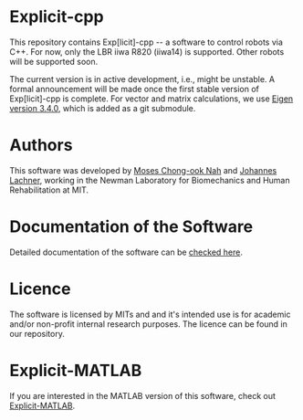# Explicit-cpp
This repository contains Exp[licit]-cpp -- a software to control robots via C++. For now, only the LBR iiwa R820 (iiwa14) is supported. Other robots will be supported soon. 

The current version is in active development, i.e., might be unstable. A formal announcement will be made once the first stable version of Exp[licit]-cpp is complete. For vector and matrix calculations, we use [Eigen version 3.4.0](https://gitlab.com/libeigen/eigen/-/releases/3.4.0), which is added as a git submodule.

# Authors
This software was developed by [Moses Chong-ook Nah](https://mosesnah-shared.github.io/) and [Johannes Lachner](https://jlachner.github.io/), working in the Newman Laboratory for Biomechanics and Human Rehabilitation at MIT.

# Documentation of the Software 
Detailed documentation of the software can be [checked here](https://explicit-robotics.github.io/).

# Licence 
The software is licensed by MITs and and it's intended use is for academic and/or non-profit internal research purposes. The licence can be found in our repository. 

# Explicit-MATLAB
If you are interested in the MATLAB version of this software, check out [Explicit-MATLAB](https://github.com/explicit-robotics/Explicit-MATLAB).

